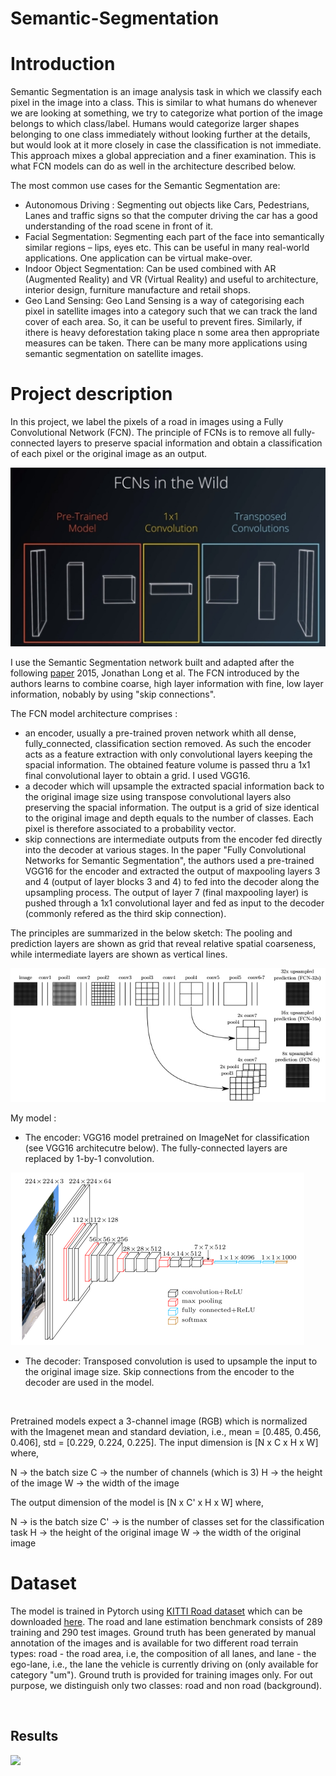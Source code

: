 # Semantic-Segmentation


# Introduction

Semantic Segmentation is an image analysis task in which we classify each pixel in the image into a class. This is similar to what humans do whenever we are looking at something, we try to categorize what portion of the image belongs to which class/label. Humans would categorize larger shapes belonging to one class immediately without looking further at the details, but would look at it more closely in case the classification is not immediate. This approach mixes a global appreciation and a finer examination. This is what FCN models can do as well in the architecture described below.

The most common use cases for the Semantic Segmentation are:
- Autonomous Driving : Segmenting out objects like Cars, Pedestrians, Lanes and traffic signs so that the computer driving the car has a good understanding of the road scene in front of it.
- Facial Segmentation: Segmenting each part of the face into semantically similar regions – lips, eyes etc. This can be useful in many real-world applications. One application can be virtual make-over.
- Indoor Object Segmentation: Can be used combined with AR (Augmented Reality) and VR (Virtual Reality) and useful to architecture, interior design, furniture manufacture and retail shops.
- Geo Land Sensing: Geo Land Sensing is a way of categorising each pixel in satellite images into a category such that we can track the land cover of each area. So, it can be useful to prevent fires. Similarly, if ithere is heavy deforestation taking place n some area then appropriate measures can be taken. There can be many more applications using semantic segmentation on satellite images.

# Project description

In this project, we label the pixels of a road in images using a Fully Convolutional Network (FCN). The principle of FCNs is to remove all fully-connected layers to preserve spacial information and obtain a classification of each pixel or the original image as an output.

![](asset/fcn_general.jpg)

I use the Semantic Segmentation network built and adapted after the following [paper](https://arxiv.org/abs/1411.4038) 2015, Jonathan Long et al. The FCN introduced by the authors learns to combine coarse, high layer information with fine, low layer information, nobably by using "skip connections". 

The FCN model architecture comprises :
- an encoder, usually a pre-trained proven network whith all dense, fully_connected, classification section removed. As such the encoder acts as a feature extraction with only convolutional layers keeping the spacial information. The obtained feature volume is passed thru a 1x1 final convolutional layer to obtain a grid. I used VGG16.
- a decoder which will upsample the extracted spacial information back to the original image size using transpose convolutional layers also preserving the spacial information. The output is a grid of size identical to the original image and depth equals to the number of classes. Each pixel is therefore associated to a probability vector.
- skip connections are intermediate outputs from the encoder fed directly into the decoder at various stages. In the paper "Fully Convolutional Networks for Semantic Segmentation", the authors used a pre-trained VGG16 for the encoder and extracted the output of maxpooling layers 3 and 4 (output of layer blocks 3 and 4) to fed into the decoder along the upsampling process. The output of layer 7 (final maxpooling layer) is pushed through a 1x1 convolutional layer and fed as input to the decoder (commonly refered as the third skip connection).

The principles are summarized in the below sketch: The pooling and prediction layers are shown as grid that reveal relative spatial coarseness, while intermediate layers are shown as vertical lines.

![](asset/fcn.jpg)

My model :
- The encoder: VGG16 model pretrained on ImageNet for classification (see VGG16 architecutre below). The fully-connected layers are replaced by 1-by-1 convolution.

![](asset/vgg16.png)

- The decoder: Transposed convolution is used to upsample the input to the original image size. Skip connections from the encoder to the decoder are used in the model.

![]()

Pretrained models expect a 3-channel image (RGB) which is normalized with the Imagenet mean and standard deviation, i.e., mean = [0.485, 0.456, 0.406], std = [0.229, 0.224, 0.225]. The input dimension is [N x C x H x W] where,

N -> the batch size
C -> the number of channels (which is 3)
H -> the height of the image
W -> the width of the image

The output dimension of the model is [N x C' x H x W] where,

N -> is the batch size
C' -> is the number of classes set for the classification task
H -> the height of the original image 
W -> the width of the original image 


# Dataset

The model is trained in Pytorch using [KITTI Road dataset](http://www.cvlibs.net/datasets/kitti/eval_road.php) which can be downloaded [here](). The road and lane estimation benchmark consists of 289 training and 290 test images. Ground truth has been generated by manual annotation of the images and is available for two different road terrain types: road - the road area, i.e, the composition of all lanes, and lane - the ego-lane, i.e., the lane the vehicle is currently driving on (only available for category "um"). Ground truth is provided for training images only. For out purpose, we distinguish only two classes: road and non road (background).

![]()


## Results

![](asset/folder_structure.PNG)

